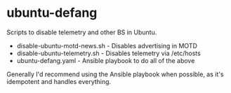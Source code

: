# ubuntu-defang

Scripts to disable telemetry and other BS in Ubuntu.

* disable-ubuntu-motd-news.sh - Disables advertising in MOTD
* disable-ubuntu-telemetry.sh - Disables telemetry via /etc/hosts
* ubuntu-defang.yaml          - Ansible playbook to do all of the above

Generally I'd recommend using the Ansible playbook when possible, as it's idempotent and handles everything.

